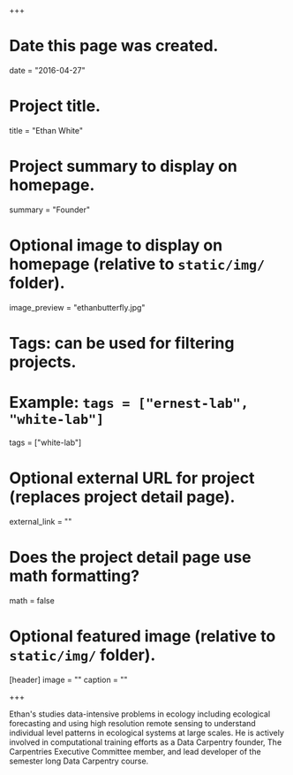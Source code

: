 +++
# Date this page was created.
date = "2016-04-27"

# Project title.
title = "Ethan White"

# Project summary to display on homepage.
summary = "Founder"

# Optional image to display on homepage (relative to `static/img/` folder).
image_preview = "ethanbutterfly.jpg"

# Tags: can be used for filtering projects.
# Example: `tags = ["ernest-lab", "white-lab"]`
tags = ["white-lab"]

# Optional external URL for project (replaces project detail page).
external_link = ""

# Does the project detail page use math formatting?
math = false

# Optional featured image (relative to `static/img/` folder).
[header]
image = ""
caption = ""

+++

Ethan's studies data-intensive problems in ecology including ecological forecasting and using high resolution remote sensing to understand individual level patterns in ecological systems at large scales. He is actively involved in computational training efforts as a Data Carpentry founder, The Carpentries Executive Committee member, and lead developer of the semester long Data Carpentry course.
